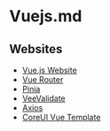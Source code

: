 # Vuejs.md

## Websites

* [Vue.js Website]()
* [Vue Router]()
* [Pinia]()
* [VeeValidate]()
* [Axios]()
* [CoreUI Vue Template]()
